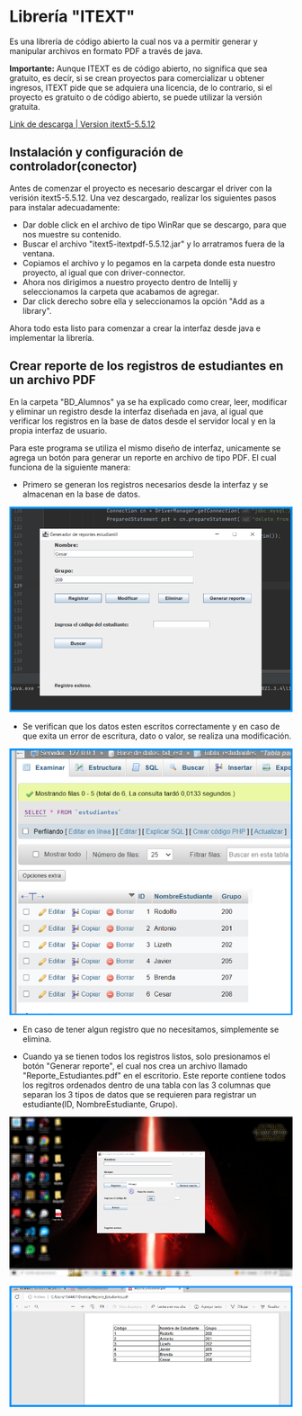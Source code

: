 # Librería "ITEXT"

Es una librería de código abierto la cual nos va a permitir generar y manipular archivos en formato PDF
a través de java.

**Importante:** Aunque ITEXT es de código abierto, no significa que sea gratuito, es decír, si
se crean proyectos para comercializar u obtener ingresos, ITEXT pide que se adquiera una licencia,
de lo contrario, si el proyecto es gratuito o de código abierto, se puede utilizar la versión gratuita.

[Link de descarga | Version itext5-5.5.12](https://mega.nz/file/lJozxCDb#siW6qarBVy8etqnBTIEkC8fCqkgsOAcu4gysK41GFNc)

## Instalación y configuración de controlador(conector)

Antes de comenzar el proyecto es necesario descargar el driver con la verisión itext5-5.5.12. Una vez
descargado, realizar los siguientes pasos para instalar adecuadamente:
- Dar doble click en el archivo de tipo WinRar que se descargo, para que nos muestre su contenido.
- Buscar el archivo "itext5-itextpdf-5.5.12.jar" y lo arratramos fuera de la ventana.
- Copiamos el archivo y lo pegamos en la carpeta donde esta nuestro proyecto, al igual que con driver-connector.
- Ahora nos dirigimos a nuestro proyecto dentro de Intellij y seleccionamos la carpeta que acabamos de agregar.
- Dar click derecho sobre ella y seleccionamos la opción "Add as a library".

Ahora todo esta listo para comenzar a crear la interfaz desde java e implementar la librería.


## Crear reporte de los registros de estudiantes en un archivo PDF

En la carpeta "BD_Alumnos" ya se ha explicado como crear, leer, modificar y eliminar un
registro desde la interfaz diseñada en java, al igual que verificar los registros en la 
base de datos desde el servidor local y en la propia interfaz de usuario.

Para este programa se utiliza el mismo diseño de interfaz, unicamente se agrega un botón 
para generar un reporte en archivo de tipo PDF. El cual funciona de la siguiente manera:

- Primero se generan los registros necesarios desde la interfaz y se almacenan en la base de datos.

![](../img/1CrearRegistros.png)

- Se verifican que los datos esten escritos correctamente y en caso de que exita un error de 
escritura, dato o valor, se realiza una modificación.

![](../img/2VerificarRegistrosEnServerBD.png)

- En caso de tener algun registro que no necesitamos, simplemente se elimina.

- Cuando ya se tienen todos los registros listos, solo presionamos el botón "Generar reporte",
el cual nos crea un archivo llamado "Reporte_Estudiantes.pdf" en el escritorio. Este reporte
contiene todos los regitros ordenados dentro de una tabla con las 3 columnas que separan los 
3 tipos de datos que se requieren para registrar un estudiante(ID, NombreEstudiante, Grupo).

![](../img/3GenerarReporteEnEscritorio.png)

![](../img/4ArchivoDeReporte.png)




